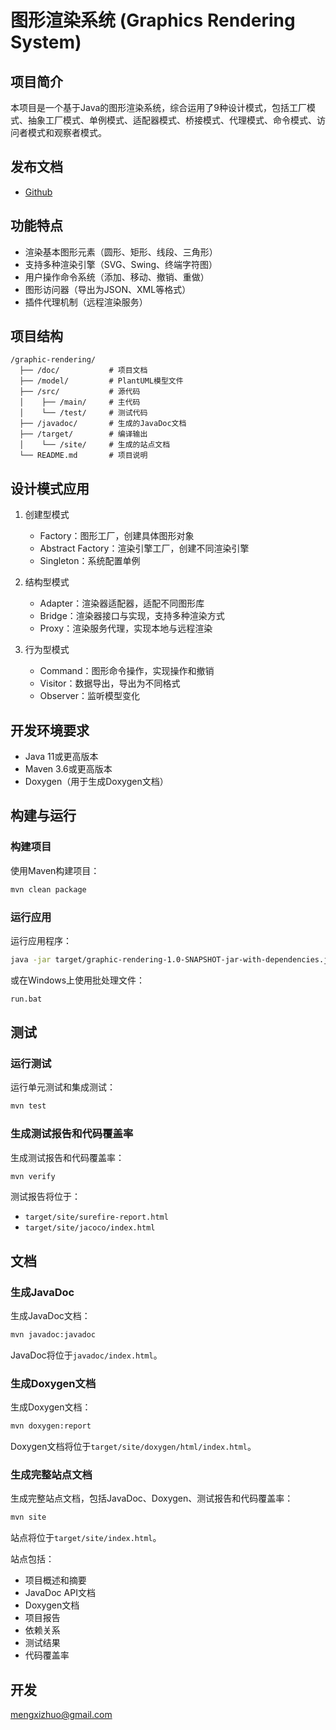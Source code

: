# 图形渲染系统 (Graphics Rendering System)

## 项目简介
本项目是一个基于Java的图形渲染系统，综合运用了9种设计模式，包括工厂模式、抽象工厂模式、单例模式、适配器模式、桥接模式、代理模式、命令模式、访问者模式和观察者模式。

## 发布文档
- [Github](target/site/)
## 功能特点
- 渲染基本图形元素（圆形、矩形、线段、三角形）
- 支持多种渲染引擎（SVG、Swing、终端字符图）
- 用户操作命令系统（添加、移动、撤销、重做）
- 图形访问器（导出为JSON、XML等格式）
- 插件代理机制（远程渲染服务）

## 项目结构
```
/graphic-rendering/
  ├── /doc/           # 项目文档
  ├── /model/         # PlantUML模型文件
  ├── /src/           # 源代码
  │    ├── /main/     # 主代码
  │    └── /test/     # 测试代码
  ├── /javadoc/       # 生成的JavaDoc文档
  ├── /target/        # 编译输出
  │    └── /site/     # 生成的站点文档
  └── README.md       # 项目说明
```

## 设计模式应用
1. 创建型模式
   - Factory：图形工厂，创建具体图形对象
   - Abstract Factory：渲染引擎工厂，创建不同渲染引擎
   - Singleton：系统配置单例

2. 结构型模式
   - Adapter：渲染器适配器，适配不同图形库
   - Bridge：渲染器接口与实现，支持多种渲染方式
   - Proxy：渲染服务代理，实现本地与远程渲染

3. 行为型模式
   - Command：图形命令操作，实现操作和撤销
   - Visitor：数据导出，导出为不同格式
   - Observer：监听模型变化

## 开发环境要求

- Java 11或更高版本
- Maven 3.6或更高版本
- Doxygen（用于生成Doxygen文档）

## 构建与运行

### 构建项目

使用Maven构建项目：

```bash
mvn clean package
```

### 运行应用

运行应用程序：

```bash
java -jar target/graphic-rendering-1.0-SNAPSHOT-jar-with-dependencies.jar
```

或在Windows上使用批处理文件：

```bash
run.bat
```

## 测试

### 运行测试

运行单元测试和集成测试：

```bash
mvn test
```

### 生成测试报告和代码覆盖率

生成测试报告和代码覆盖率：

```bash
mvn verify
```

测试报告将位于：
- `target/site/surefire-report.html`
- `target/site/jacoco/index.html`

## 文档

### 生成JavaDoc

生成JavaDoc文档：

```bash
mvn javadoc:javadoc
```

JavaDoc将位于`javadoc/index.html`。

### 生成Doxygen文档

生成Doxygen文档：

```bash
mvn doxygen:report
```

Doxygen文档将位于`target/site/doxygen/html/index.html`。

### 生成完整站点文档

生成完整站点文档，包括JavaDoc、Doxygen、测试报告和代码覆盖率：

```bash
mvn site
```

站点将位于`target/site/index.html`。

站点包括：
- 项目概述和摘要
- JavaDoc API文档
- Doxygen文档
- 项目报告
- 依赖关系
- 测试结果
- 代码覆盖率

## 开发
mengxizhuo@gmail.com
